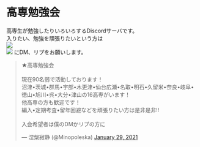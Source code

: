 # 高専勉強会

高専生が勉強したりいろいろするDiscordサーバです。  
入りたい、勉強を頑張りたいという方は  
[![](https://img.shields.io/badge/Twitter-公式-blue?style=for-the-badge)](https://twitter.com/kosen_kokuritu)  
[![](https://img.shields.io/badge/Twitter-会長-blue?style=for-the-badge)](https://twitter.com/Minopoleska)
にDM、リプをお願いします。  


<blockquote class="twitter-tweet"><p lang="ja" dir="ltr">★高専勉強会<br><br>現在90名弱で活動しております！<br>沼津•茨城•群馬•宇部•木更津•仙台広瀬•名取•明石•久留米•奈良•岐阜•徳山•旭川•呉•大分•津山の16高専がいます！<br>他高専の方も歓迎です！<br>編入•定期考査•留年回避などを頑張りたい方は是非是非!!<br><br>入会希望者は僕のDMかリプの方に</p>&mdash; 涅槃寂静 (@Minopoleska) <a href="https://twitter.com/Minopoleska/status/1354997558213439494?ref_src=twsrc%5Etfw">January 29, 2021</a></blockquote> 
